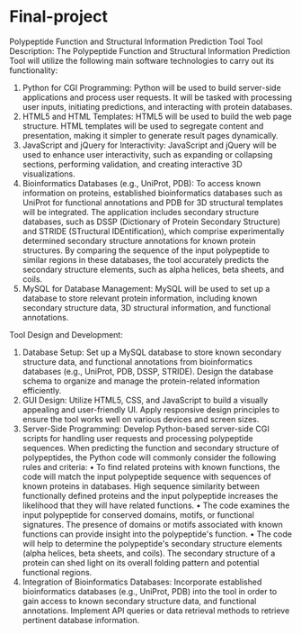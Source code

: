 # Final-project
 Polypeptide Function and Structural Information Prediction Tool
Tool Description:
The Polypeptide Function and Structural Information Prediction Tool will utilize the following main software technologies to carry out its functionality:
1)	Python for CGI Programming: Python will be used to build server-side applications and process user requests. It will be tasked with processing user inputs, initiating predictions, and interacting with protein databases.
2)	HTML5 and HTML Templates: HTML5 will be used to build the web page structure. HTML templates will be used to segregate content and presentation, making it simpler to generate result pages dynamically.
3)	JavaScript and jQuery for Interactivity: JavaScript and jQuery will be used to enhance user interactivity, such as expanding or collapsing sections, performing validation, and creating interactive 3D visualizations.
4)	Bioinformatics Databases (e.g., UniProt, PDB): To access known information on proteins, established bioinformatics databases such as UniProt for functional annotations and PDB for 3D structural templates will be integrated. The application includes secondary structure databases, such as DSSP (Dictionary of Protein Secondary Structure) and STRIDE (STructural IDEntification), which comprise experimentally determined secondary structure annotations for known protein structures. By comparing the sequence of the input polypeptide to similar regions in these databases, the tool accurately predicts the secondary structure elements, such as alpha helices, beta sheets, and coils.
5)	MySQL for Database Management: MySQL will be used to set up a database to store relevant protein information, including known secondary structure data, 3D structural information, and functional annotations.

Tool Design and Development:
1)	Database Setup: Set up a MySQL database to store known secondary structure data, and functional annotations from bioinformatics databases (e.g., UniProt, PDB, DSSP, STRIDE). Design the database schema to organize and manage the protein-related information efficiently.
2)	GUI Design: Utilize HTML5, CSS, and JavaScript to build a visually appealing and user-friendly UI. Apply responsive design principles to ensure the tool works well on various devices and screen sizes.
3)	Server-Side Programming: Develop Python-based server-side CGI scripts for handling user requests and processing polypeptide sequences. When predicting the function and secondary structure of polypeptides, the Python code will commonly consider the following rules and criteria:
•	To find related proteins with known functions, the code will match the input polypeptide sequence with sequences of known proteins in databases. High sequence similarity between functionally defined proteins and the input polypeptide increases the likelihood that they will have related functions.
•	The code examines the input polypeptide for conserved domains, motifs, or functional signatures. The presence of domains or motifs associated with known functions can provide insight into the polypeptide's function.
•	The code will help to determine the polypeptide's secondary structure elements (alpha helices, beta sheets, and coils). The secondary structure of a protein can shed light on its overall folding pattern and potential functional regions.
4)	Integration of Bioinformatics Databases: Incorporate established bioinformatics databases (e.g., UniProt, PDB) into the tool in order to gain access to known secondary structure data, and functional annotations. Implement API queries or data retrieval methods to retrieve pertinent database information.
